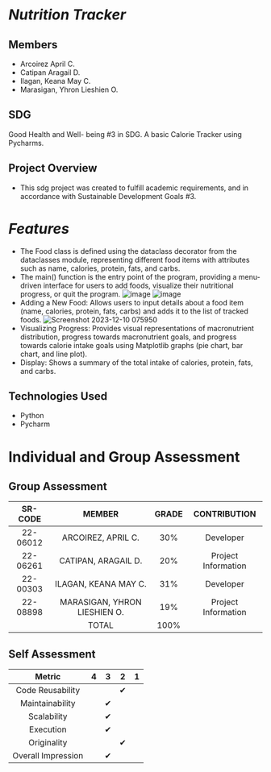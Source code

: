 # *Nutrition Tracker*

## Members
* Arcoirez April C.
* Catipan Aragail D.
* Ilagan, Keana May C.
* Marasigan, Yhron Lieshien O.

## SDG
Good Health and Well- being #3 in SDG. A basic Calorie Tracker using Pycharms.

## Project Overview 
* This sdg project was created to fulfill academic requirements, and in accordance with Sustainable Development Goals #3. 

# *Features*
* The Food class is defined using the dataclass decorator from the dataclasses module, representing different food items with attributes such as name, calories, protein, fats, and carbs.
* The main() function is the entry point of the program, providing a menu-driven interface for users to add foods, visualize their nutritional progress, or quit the program.
![image](https://github.com/KeanaMay/Nutrition-Tracker/assets/153400825/195828bd-1092-4353-a963-199fd16b62ef)
![image](https://github.com/KeanaMay/Nutrition-Tracker/assets/153400825/33ecc730-6597-42dc-9172-b0d943558e32)
* Adding a New Food: Allows users to input details about a food item (name, calories, protein, fats, carbs) and adds it to the list of tracked foods.
![Screenshot 2023-12-10 075950](https://github.com/KeanaMay/Package/assets/153400825/5ba6ae33-159e-41b5-a69b-0e7e75dc88ac)
* Visualizing Progress: Provides visual representations of macronutrient distribution, progress towards macronutrient goals, and progress towards calorie intake goals using Matplotlib graphs (pie chart, bar chart, and line plot).
* Display: Shows a summary of the total intake of calories, protein, fats, and carbs.

## Technologies Used 
* Python 
* Pycharm

# Individual and Group Assessment
## Group Assessment
|  SR-CODE |       MEMBER      | GRADE |   CONTRIBUTION  |
|:--------:|:-----------------:|:-----:|:---------------:|
| 22-06012 | ARCOIREZ, APRIL C.   | 30%   | Developer |
| 22-06261 |CATIPAN, ARAGAIL D. | 20%   | Project Information  |
| 22-00303 | ILAGAN, KEANA MAY C.| 31%   | Developer |
| 22-08898 | MARASIGAN, YHRON LIESHIEN O. | 19%   | Project Information  |
|          | TOTAL             | 100%  |                 |

## Self Assessment
|       Metric       | 4 | 3 | 2 | 1 |
|:------------------:|:-:|:-:|:-:|:-:|
| Code Reusability   |   |   | ✔ |   |
| Maintainability    |   | ✔ |   |   |
| Scalability        |   | ✔ |   |   |
| Execution          |   | ✔|   |   |
| Originality        |   |   | ✔ |   |
| Overall Impression |   | ✔ |   |   |
